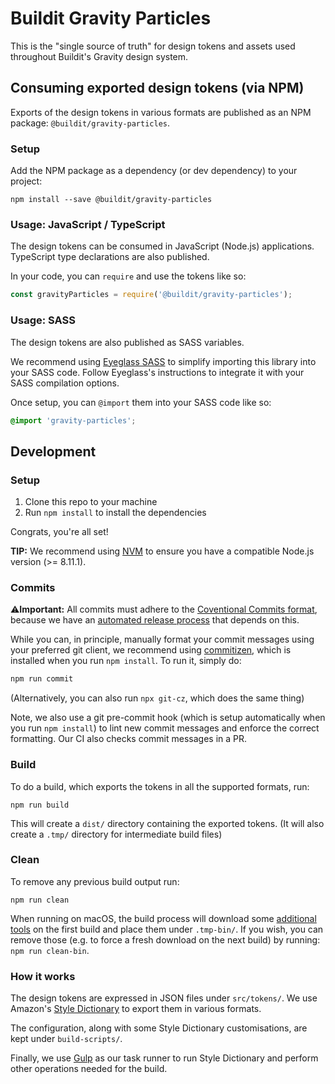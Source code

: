 # Buildit Gravity Particles
This is the "single source of truth" for design tokens and assets used throughout Buildit's Gravity design system.


## Consuming exported design tokens (via NPM)
Exports of the design tokens in various formats are published as an NPM package: `@buildit/gravity-particles`.

### Setup
Add the NPM package as a dependency (or dev dependency) to your project:
```
npm install --save @buildit/gravity-particles
```

### Usage: JavaScript / TypeScript
The design tokens can be consumed in JavaScript (Node.js) applications. TypeScript type declarations are also published.

In your code, you can `require` and use the tokens like so:

```js
const gravityParticles = require('@buildit/gravity-particles');
```


### Usage: SASS
The design tokens are also published as SASS variables.

We recommend using [Eyeglass SASS](https://github.com/linkedin/eyeglass) to simplify importing this library into your SASS code. Follow Eyeglass's instructions to integrate it with your SASS compilation options.

Once setup, you can `@import` them into your SASS code like so:

```scss
@import 'gravity-particles';
```


## Development

### Setup
1. Clone this repo to your machine
1. Run `npm install` to install the dependencies

Congrats, you're all set!

**TIP:** We recommend using [NVM](https://github.com/creationix/nvm) to ensure you have a compatible Node.js version (>= 8.11.1).

### Commits
⚠️**Important:** All commits must adhere to the [Coventional Commits format](https://www.conventionalcommits.org/), because we have an [automated release process](https://semantic-release.gitbook.io/semantic-release/) that depends on this.

While you can, in principle, manually format your commit messages using your preferred git client, we recommend using [commitizen](http://commitizen.github.io/cz-cli/), which is installed when you run `npm install`. To run it, simply do:

```sh
npm run commit
```
(Alternatively, you can also run `npx git-cz`, which does the same thing)

Note, we also use a git pre-commit hook (which is setup automatically when you run `npm install`) to lint new commit messages and enforce the correct formatting. Our CI also checks commit messages in a PR.


### Build
To do a build, which exports the tokens in all the supported formats, run:

```
npm run build
```

This will create a `dist/` directory containing the exported tokens. (It will also create a `.tmp/` directory for intermediate build files)


### Clean
To remove any previous build output run:

```
npm run clean
```

When running on macOS, the build process will download some [additional tools](https://github.com/ramonpoca/ColorTools) on the first build and place them under `.tmp-bin/`. If you wish, you can remove those (e.g. to force a fresh download on the next build) by running: `npm run clean-bin`.


### How it works
The design tokens are expressed in JSON files under `src/tokens/`. We use Amazon's [Style Dictionary](https://amzn.github.io/style-dictionary/) to export them in various formats.

The configuration, along with some Style Dictionary customisations, are kept under `build-scripts/`.

Finally, we use [Gulp](https://gulpjs.com/) as our task runner to run Style Dictionary and perform other operations needed for the build.
